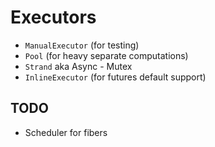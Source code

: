 # Executors
- `ManualExecutor`  (for testing)
- `Pool` (for heavy separate computations)
- `Strand` aka Async - Mutex 
- `InlineExecutor` (for futures default support)

## TODO
+ Scheduler for fibers
